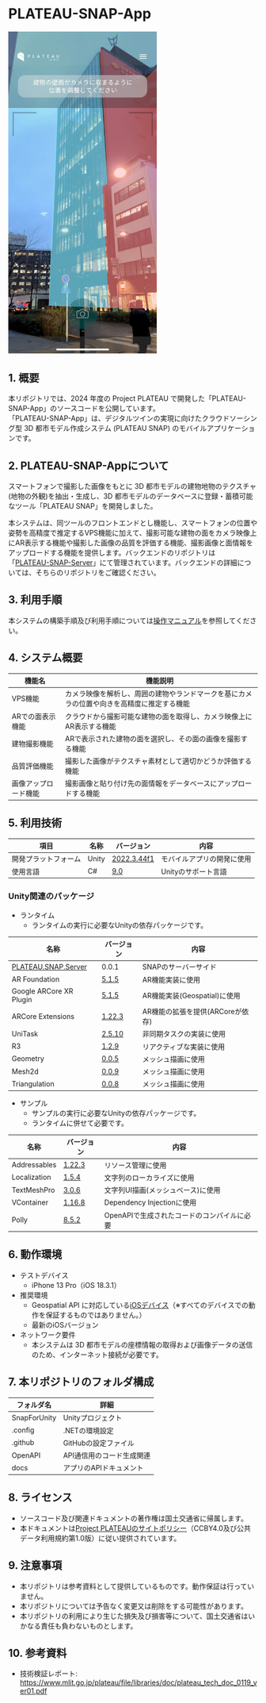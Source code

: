 # PLATEAU-SNAP-App

<img src="docs/images/manual/index.webp" width="300">

## 1. 概要

本リポジトリでは、2024 年度の Project PLATEAU で開発した「PLATEAU-SNAP-App」のソースコードを公開しています。  
「PLATEAU-SNAP-App」は、デジタルツインの実現に向けたクラウドソーシング型 3D 都市モデル作成システム (PLATEAU SNAP) のモバイルアプリケーションです。

## 2. PLATEAU-SNAP-Appについて

スマートフォンで撮影した画像をもとに 3D 都市モデルの建物地物のテクスチャ(地物の外観)を抽出・生成し、3D 都市モデルのデータベースに登録・蓄積可能なツール「PLATEAU SNAP」を開発しました。

本システムは、同ツールのフロントエンドとし機能し、スマートフォンの位置や姿勢を高精度で推定するVPS機能に加えて、撮影可能な建物の面をカメラ映像上にAR表示する機能や撮影した画像の品質を評価する機能、撮影画像と面情報をアップロードする機能を提供します。バックエンドのリポジトリは 「[PLATEAU-SNAP-Server](https://github.com/Project-PLATEAU/PLATEAU-SNAP-Server)」にて管理されています。バックエンドの詳細については、そちらのリポジトリをご確認ください。

## 3. 利用手順

本システムの構築手順及び利用手順については[操作マニュアル](https://project-plateau.github.io/PLATEAU-SNAP-App/index.html)を参照してください。

## 4. システム概要

| 機能名                 | 機能説明                                                                             |
| ---------------------- | ------------------------------------------------------------------------------------ |
| VPS機能 | カメラ映像を解析し、周囲の建物やランドマークを基にカメラの位置や向きを高精度に推定する機能 |
| ARでの面表示機能 | クラウドから撮影可能な建物の面を取得し、カメラ映像上にAR表示する機能 |
| 建物撮影機能 | ARで表示された建物の面を選択し、その面の画像を撮影する機能 |
| 品質評価機能 | 撮影した画像がテクスチャ素材として適切かどうか評価する機能 |
| 画像アップロード機能 | 撮影画像と貼り付け先の面情報をデータベースにアップロードする機能 |

## 5. 利用技術

| 項目 | 名称 | バージョン | 内容 |
|---|---|---|---|
| 開発プラットフォーム | Unity | [2022.3.44f1](https://docs.unity3d.com/ja/2022.3/Manual/) | モバイルアプリの開発に使用 |
| 使用言語 | C# | [9.0](https://docs.unity3d.com/ja/2022.3/Manual/CSharpCompiler.html) | Unityのサポート言語 |

### Unity関連のパッケージ

- ランタイム
  - ランタイムの実行に必要なUnityの依存パッケージです。

| 名称 | バージョン | 内容 |
|-----|-------|-------|
| [PLATEAU.SNAP.Server](https://github.com/Project-PLATEAU/PLATEAU-SNAP-Server) | 0.0.1 | SNAPのサーバーサイド |
| AR Foundation | [5.1.5](https://docs.unity3d.com/Packages/com.unity.xr.arfoundation@5.1/manual/index.html) | AR機能実装に使用 |
| Google ARCore XR Plugin | [5.1.5](https://docs.unity3d.com/ja/Packages/com.unity.xr.arkit@5.1/manual/index.html) | AR機能実装(Geospatial)に使用 |
| ARCore Extensions | [1.22.3](https://github.com/google-ar/arcore-unity-extensions) | AR機能の拡張を提供(ARCoreが依存) |
| UniTask | [2.5.10](https://github.com/Cysharp/UniTask/releases/tag/2.5.10) | 非同期タスクの実装に使用 |
| R3 | [1.2.9](https://github.com/Cysharp/R3/releases/tag/1.2.9) | リアクティブな実装に使用 |
| Geometry | [0.0.5](https://github.com/iShapeUnity/Geometry/releases/tag/0.0.5) | メッシュ描画に使用 |
| Mesh2d | [0.0.9](https://github.com/iShapeUnity/Mesh2d/releases/tag/0.0.9) | メッシュ描画に使用 |
| Triangulation | [0.0.8](https://github.com/iShapeUnity/Triangulation/releases/tag/0.0.8) | メッシュ描画に使用 |

- サンプル
  - サンプルの実行に必要なUnityの依存パッケージです。
  - ランタイムに併せて必要です。

| 名称 | バージョン | 内容 |
|-----|-------|-------|
| Addressables | [1.22.3](https://docs.unity3d.com/Packages/com.unity.addressables@1.22/manual/index.html) | リソース管理に使用 |
| Localization | [1.5.4](https://docs.unity3d.com/Packages/com.unity.localization@1.5/manual/index.html) | 文字列のローカライズに使用 |
| TextMeshPro | [3.0.6](https://docs.unity3d.com/ja/2022.3/Manual/com.unity.textmeshpro.html) | 文字列UI描画(メッシュベース)に使用 |
| VContainer | [1.16.8](https://github.com/hadashiA/VContainer/releases/tag/1.16.8) | Dependency Injectionに使用 |
| Polly | [8.5.2](https://www.nuget.org/packages/Polly/8.5.2) | OpenAPIで生成されたコードのコンパイルに必要 |

## 6. 動作環境

- テストデバイス
  - iPhone 13 Pro（iOS 18.3.1）
- 推奨環境
  - Geospatial API に対応している[iOSデバイス](https://developers.google.com/ar/devices?hl=ja#ios)（※すべてのデバイスでの動作を保証するものではありません。）
  - 最新のiOSバージョン
- ネットワーク要件
  - 本システムは 3D 都市モデルの座標情報の取得および画像データの送信のため、インターネット接続が必要です。

## 7. 本リポジトリのフォルダ構成

| フォルダ名        | 詳細                             |
|------------------|--------------------------------|
| SnapForUnity    | Unityプロジェクト               |
| .config        | .NETの環境設定                   |
| .github        | GitHubの設定ファイル             |
| OpenAPI        | API通信用のコード生成関連       |
| docs          | アプリのAPIドキュメント           |

## 8. ライセンス

- ソースコード及び関連ドキュメントの著作権は国土交通省に帰属します。
- 本ドキュメントは[Project PLATEAUのサイトポリシー](https://www.mlit.go.jp/plateau/site-policy/)（CCBY4.0及び公共データ利用規約第1.0版）に従い提供されています。

## 9. 注意事項

- 本リポジトリは参考資料として提供しているものです。動作保証は行っていません。
- 本リポジトリについては予告なく変更又は削除をする可能性があります。
- 本リポジトリの利用により生じた損失及び損害等について、国土交通省はいかなる責任も負わないものとします。

## 10. 参考資料

- 技術検証レポート: https://www.mlit.go.jp/plateau/file/libraries/doc/plateau_tech_doc_0119_ver01.pdf
